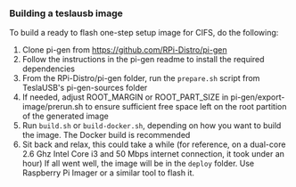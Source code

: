 ### Building a teslausb image

To build a ready to flash one-step setup image for CIFS, do the following:

1. Clone pi-gen from https://github.com/RPi-Distro/pi-gen
2. Follow the instructions in the pi-gen readme to install the required dependencies
3. From the RPi-Distro/pi-gen folder, run the `prepare.sh` script from TeslaUSB's pi-gen-sources folder
4. If needed, adjust ROOT_MARGIN or ROOT_PART_SIZE in pi-gen/export-image/prerun.sh to ensure sufficient free space left on the root partition of the generated image
5. Run `build.sh` or `build-docker.sh`, depending on how you want to build the image. The Docker build is recommended
6. Sit back and relax, this could take a while (for reference, on a dual-core 2.6 Ghz Intel Core i3 and 50 Mbps internet connection, it took under an hour)
   If all went well, the image will be in the `deploy` folder. Use Raspberry Pi Imager or a similar tool to flash it.
